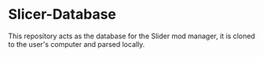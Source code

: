 # Slicer-Database
This repository acts as the database for the Slider mod manager, it is cloned to the user's computer and parsed locally.
